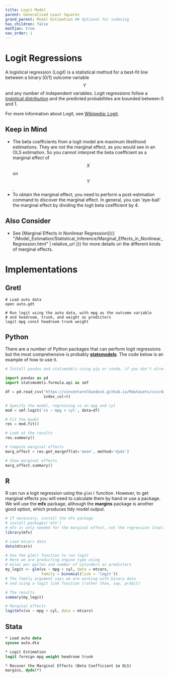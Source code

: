 ```yaml
---
title: Logit Model
parent: Generalised Least Squares
grand_parent: Model Estimation ## Optional for indexing
has_children: false
mathjax: true
nav_order: 1
---
```


# Logit Regressions

A logistical regression (Logit) is a statistical method for a best-fit line between a binary [0/1] outcome variable $$Y$$ and any number of independent variables. Logit regressions follow a [logistical distribution](https://en.wikipedia.org/wiki/Logistic_distribution) and the predicted probabilities are bounded between 0 and 1. 

For more information about Logit, see [Wikipedia: Logit](https://en.wikipedia.org/wiki/Logit).

## Keep in Mind
- The beta coefficients from a logit model are maximum likelihood estimations. They are not the marginal effect, as you would see in an OLS estimation. So you cannot interpret the beta coefficient as a marginal effect of $$X$$ on $$Y$$.
- To obtain the marginal effect, you need to perform a post-estimation command to discover the marginal effect. In general, you can 'eye-ball' the marginal effect by dividing the logit beta coefficient by 4.

## Also Consider

- See [Marginal Effects in Nonlinear Regression]({{ "/Model_Estimation/Statistical_Inference/Marginal_Effects_in_Nonlinear_Regression.html" | relative_url }}) for more details on the different kinds of marginal effects.

# Implementations

## Gretl

```gretl
# Load auto data
open auto.gdt

# Run logit using the auto data, with mpg as the outcome variable
# and headroom, trunk, and weight as predictors
logit mpg const headroom trunk weight
```

## Python

There are a number of Python packages that can perform logit regressions but the most comprehensive is probably [**statsmodels**](https://www.statsmodels.org/stable/index.html). The code below is an example of how to use it.

```python
# Install pandas and statsmodels using pip or conda, if you don't already have them.

import pandas as pd
import statsmodels.formula.api as smf

df = pd.read_csv('https://vincentarelbundock.github.io/Rdatasets/csv/datasets/mtcars.csv',
                 index_col=0)

# Specify the model, regressing vs on mpg and cyl
mod = smf.logit('vs ~ mpg + cyl', data=df)

# Fit the model
res = mod.fit()

# Look at the results
res.summary()

# Compute marginal effects
marg_effect = res.get_margeff(at='mean', method='dydx')

# Show marginal effects
marg_effect.summary()
```

## R

R can run a logit regression using the `glm()` function. However, to get marginal effects you will need to calculate them by hand or use a package. We will use the **mfx** package, although the **margins** package is another good option, which produces tidy model output.

```r
# If necessary, install the mfx package
# install.packages('mfx')
# mfx is only needed for the marginal effect, not the regression itself
library(mfx)

# Load mtcars data
data(mtcars)

# Use the glm() function to run logit
# Here we are predicting engine type using 
# miles per gallon and number of cylinders as predictors
my_logit <- glm(vs ~ mpg + cyl, data = mtcars,
                family = binomial(link = 'logit'))
# The family argument says we are working with binary data
# and using a logit link function (rather than, say, probit)

# The results
summary(my_logit)

# Marginal effects
logitmfx(vs ~ mpg + cyl, data = mtcars)
```

## Stata

```stata
* Load auto data
sysuse auto.dta

* Logit Estimation
logit foreign mpg weight headroom trunk

* Recover the Marginal Effects (Beta Coefficient in OLS)
margins, dydx(*)
```

